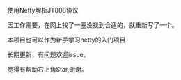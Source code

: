 使用Netty解析JT808协议


因工作需要，在网上找了一圈没找到合适的，就重新写了一个。

本项目也可以作为新手学习netty的入门项目

长期更新，有问题欢迎issue。

觉得有帮助右上角Star,谢谢。
